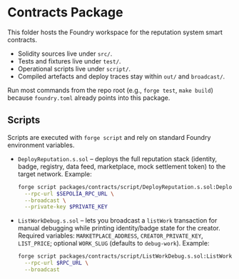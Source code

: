 # Contracts Package

This folder hosts the Foundry workspace for the reputation system smart contracts.

- Solidity sources live under `src/`.
- Tests and fixtures live under `test/`.
- Operational scripts live under `script/`.
- Compiled artefacts and deploy traces stay within `out/` and `broadcast/`.

Run most commands from the repo root (e.g., `forge test`, `make build`) because `foundry.toml` already points into this package.

## Scripts

Scripts are executed with `forge script` and rely on standard Foundry environment variables.

- `DeployReputation.s.sol` – deploys the full reputation stack (identity, badge, registry, data feed, marketplace, mock settlement token) to the target network. Example:
  ```bash
  forge script packages/contracts/script/DeployReputation.s.sol:DeployReputation \
    --rpc-url $SEPOLIA_RPC_URL \
    --broadcast \
    --private-key $PRIVATE_KEY
  ```
- `ListWorkDebug.s.sol` – lets you broadcast a `listWork` transaction for manual debugging while printing identity/badge state for the creator. Required variables: `MARKETPLACE_ADDRESS`, `CREATOR_PRIVATE_KEY`, `LIST_PRICE`; optional `WORK_SLUG` (defaults to `debug-work`). Example:
  ```bash
  forge script packages/contracts/script/ListWorkDebug.s.sol:ListWorkDebug \
    --rpc-url $RPC_URL \
    --broadcast
  ```
